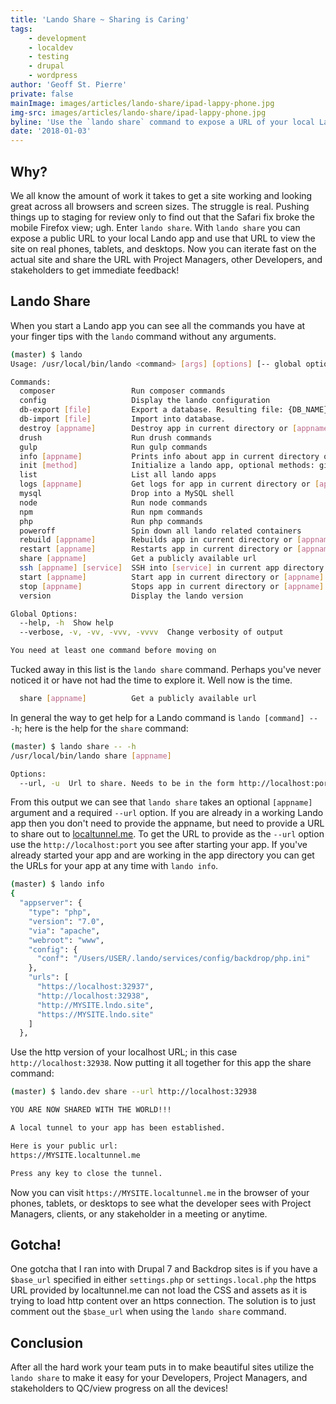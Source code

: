 ```yaml
---
title: 'Lando Share ~ Sharing is Caring'
tags:
    - development
    - localdev
    - testing
    - drupal
    - wordpress
author: 'Geoff St. Pierre'
private: false
mainImage: images/articles/lando-share/ipad-lappy-phone.jpg
img-src: images/articles/lando-share/ipad-lappy-phone.jpg
byline: 'Use the `lando share` command to expose a URL of your local Lando site. For example to view it on actual mobile devices for browser testing before you release it to the world!'
date: '2018-01-03'
---
```


Why?
----------------------

We all know the amount of work it takes to get a site working and looking great across all browsers and screen sizes. The struggle is real. Pushing things up to staging for review only to find out that the Safari fix broke the mobile Firefox view; ugh. Enter `lando share`. With `lando share` you can expose a public URL to your local Lando app and use that URL to view the site on real phones, tablets, and desktops. Now you can iterate fast on the actual site and share the URL with Project Managers, other Developers, and stakeholders to get immediate feedback!

Lando Share
-----------

When you start a Lando app you can see all the commands you have at your finger tips with the `lando` command without any arguments.

```bash
(master) $ lando
Usage: /usr/local/bin/lando <command> [args] [options] [-- global options]

Commands:
  composer                 Run composer commands
  config                   Display the lando configuration
  db-export [file]         Export a database. Resulting file: {DB_NAME}.TIMESTAMP.gz
  db-import [file]         Import into database.
  destroy [appname]        Destroy app in current directory or [appname]
  drush                    Run drush commands
  gulp                     Run gulp commands
  info [appname]           Prints info about app in current directory or [appname]
  init [method]            Initialize a lando app, optional methods: github, pantheon
  list                     List all lando apps
  logs [appname]           Get logs for app in current directory or [appname]
  mysql                    Drop into a MySQL shell
  node                     Run node commands
  npm                      Run npm commands
  php                      Run php commands
  poweroff                 Spin down all lando related containers
  rebuild [appname]        Rebuilds app in current directory or [appname]
  restart [appname]        Restarts app in current directory or [appname]
  share [appname]          Get a publicly available url
  ssh [appname] [service]  SSH into [service] in current app directory or [appname]
  start [appname]          Start app in current directory or [appname]
  stop [appname]           Stops app in current directory or [appname]
  version                  Display the lando version

Global Options:
  --help, -h  Show help
  --verbose, -v, -vv, -vvv, -vvvv  Change verbosity of output

You need at least one command before moving on

```

Tucked away in this list is the `lando share` command. Perhaps you've never noticed it or have not had the time to explore it. Well now is the time.

```bash
  share [appname]          Get a publicly available url
```

In general the way to get help for a Lando command is `lando [command] -- -h`; here is the help for the `share` command:

```bash
(master) $ lando share -- -h
/usr/local/bin/lando share [appname]

Options:
  --url, -u  Url to share. Needs to be in the form http://localhost:port
```

From this output we can see that `lando share` takes an optional `[appname]` argument and a required `--url` option. If you are already in a working Lando app then you don't need to provide the appname, but need to provide a URL to share out to [localtunnel.me](https://localtunnel.me). To get the URL to provide as the `--url` option use the `http://localhost:port` you see after starting your app. If you've already started your app and are working in the app directory you can get the URLs for your app at any time with `lando info`.

```bash
(master) $ lando info
{
  "appserver": {
    "type": "php",
    "version": "7.0",
    "via": "apache",
    "webroot": "www",
    "config": {
      "conf": "/Users/USER/.lando/services/config/backdrop/php.ini"
    },
    "urls": [
      "https://localhost:32937",
      "http://localhost:32938",
      "http://MYSITE.lndo.site",
      "https://MYSITE.lndo.site"
    ]
  },
```

Use the http version of your localhost URL; in this case `http://localhost:32938`. Now putting it all together for this app the share command:

```bash
(master) $ lando.dev share --url http://localhost:32938

YOU ARE NOW SHARED WITH THE WORLD!!!

A local tunnel to your app has been established.

Here is your public url:
https://MYSITE.localtunnel.me

Press any key to close the tunnel.
```

Now you can visit `https://MYSITE.localtunnel.me` in the browser of your phones, tablets, or desktops to see what the developer sees with Project Managers, clients, or any stakeholder in a meeting or anytime.


Gotcha!
-------

One gotcha that I ran into with Drupal 7 and Backdrop sites is if you have a `$base_url` specified in either `settings.php` or `settings.local.php` the https URL provided by localtunnel.me can not load the CSS and assets as it is trying to load http content over an https connection. The solution is to just comment out the `$base_url` when using the `lando share` command.

Conclusion
----------

After all the hard work your team puts in to make beautiful sites utilize the `lando share` to make it easy for your Developers, Project Managers, and stakeholders  to QC/view progress on all the devices!
